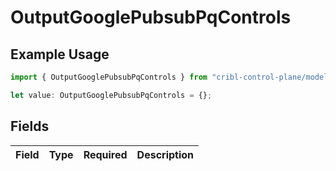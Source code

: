 # OutputGooglePubsubPqControls

## Example Usage

```typescript
import { OutputGooglePubsubPqControls } from "cribl-control-plane/models/operations";

let value: OutputGooglePubsubPqControls = {};
```

## Fields

| Field       | Type        | Required    | Description |
| ----------- | ----------- | ----------- | ----------- |